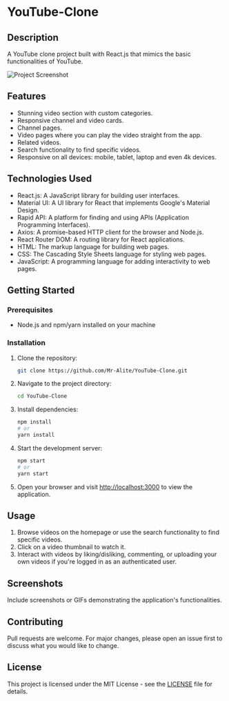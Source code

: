 # YouTube-Clone

## Description

A YouTube clone project built with React.js that mimics the basic functionalities of YouTube.

![Project Screenshot](<https://miro.medium.com/v2/resize:fit:1400/1*IInvPEffuwYfazsXnKO7iA.png>)

## Features

- Stunning video section with custom categories.
- Responsive channel and video cards.
- Channel pages.
- Video pages where you can play the video straight from the app.
- Related videos.
- Search functionality to find specific videos.
- Responsive on all devices: mobile, tablet, laptop and even 4k devices.

## Technologies Used

- React.js: A JavaScript library for building user interfaces.
- Material UI: A UI library for React that implements Google's Material Design.
- Rapid API: A platform for finding and using APIs (Application Programming Interfaces).
- Axios: A promise-based HTTP client for the browser and Node.js.
- React Router DOM: A routing library for React applications.
- HTML: The markup language for building web pages.
- CSS: The Cascading Style Sheets language for styling web pages.
- JavaScript: A programming language for adding interactivity to web pages.

## Getting Started

### Prerequisites

- Node.js and npm/yarn installed on your machine

### Installation

1. Clone the repository:

    ```bash
    git clone https://github.com/Mr-Alite/YouTube-Clone.git
    ```

2. Navigate to the project directory:

    ```bash
    cd YouTube-Clone
    ```

3. Install dependencies:

    ```bash
    npm install
    # or
    yarn install
    ```

4. Start the development server:

    ```bash
    npm start
    # or
    yarn start
    ```

5. Open your browser and visit [http://localhost:3000](http://localhost:3000) to view the application.

## Usage

1. Browse videos on the homepage or use the search functionality to find specific videos.
2. Click on a video thumbnail to watch it.
3. Interact with videos by liking/disliking, commenting, or uploading your own videos if you're logged in as an authenticated user.

## Screenshots

Include screenshots or GIFs demonstrating the application's functionalities.

## Contributing

Pull requests are welcome. For major changes, please open an issue first to discuss what you would like to change.

## License

This project is licensed under the MIT License - see the [LICENSE](LICENSE) file for details.
